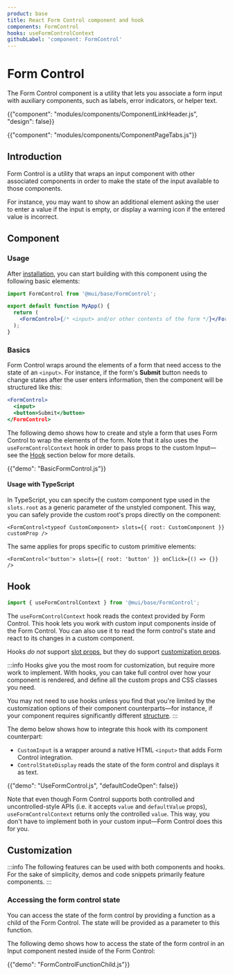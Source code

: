 ```yaml
---
product: base
title: React Form Control component and hook
components: FormControl
hooks: useFormControlContext
githubLabel: 'component: FormControl'
---
```


# Form Control

<p class="description">The Form Control component is a utility that lets you associate a form input with auxiliary components, such as labels, error indicators, or helper text.</p>

{{"component": "modules/components/ComponentLinkHeader.js", "design": false}}

{{"component": "modules/components/ComponentPageTabs.js"}}

## Introduction

Form Control is a utility that wraps an input component with other associated components in order to make the state of the input available to those components.

For instance, you may want to show an additional element asking the user to enter a value if the input is empty, or display a warning icon if the entered value is incorrect.

## Component

### Usage

After [installation](/base/getting-started/quickstart/#installation), you can start building with this component using the following basic elements:

```jsx
import FormControl from '@mui/base/FormControl';

export default function MyApp() {
  return (
    <FormControl>{/* <input> and/or other contents of the form */}</FormControl>
  );
}
```

### Basics

Form Control wraps around the elements of a form that need access to the state of an `<input>`.
For instance, if the form's **Submit** button needs to change states after the user enters information, then the component will be structured like this:

```jsx
<FormControl>
  <input>
  <button>Submit</button>
</FormControl>
```

The following demo shows how to create and style a form that uses Form Control to wrap the elements of the form.
Note that it also uses the `useFormControlContext` hook in order to pass props to the custom Input—see the [Hook](#hook) section below for more details.

{{"demo": "BasicFormControl.js"}}

#### Usage with TypeScript

In TypeScript, you can specify the custom component type used in the `slots.root` as a generic parameter of the unstyled component. This way, you can safely provide the custom root's props directly on the component:

```tsx
<FormControl<typeof CustomComponent> slots={{ root: CustomComponent }} customProp />
```

The same applies for props specific to custom primitive elements:

```tsx
<FormControl<'button'> slots={{ root: 'button' }} onClick={() => {}} />
```

## Hook

```jsx
import { useFormControlContext } from '@mui/base/FormControl';
```

The `useFormControlContext` hook reads the context provided by Form Control.
This hook lets you work with custom input components inside of the Form Control.
You can also use it to read the form control's state and react to its changes in a custom component.

Hooks _do not_ support [slot props](#slot-props), but they do support [customization props](#customization).

:::info
Hooks give you the most room for customization, but require more work to implement.
With hooks, you can take full control over how your component is rendered, and define all the custom props and CSS classes you need.

You may not need to use hooks unless you find that you're limited by the customization options of their component counterparts—for instance, if your component requires significantly different [structure](#anatomy).
:::

The demo below shows how to integrate this hook with its component counterpart:

- `CustomInput` is a wrapper around a native HTML `<input>` that adds Form Control integration.
- `ControlStateDisplay` reads the state of the form control and displays it as text.

{{"demo": "UseFormControl.js", "defaultCodeOpen": false}}

Note that even though Form Control supports both controlled and uncontrolled-style APIs
(i.e. it accepts `value` and `defaultValue` props), `useFormControlContext` returns only the controlled `value`.
This way, you don't have to implement both in your custom input—Form Control does this for you.

## Customization

:::info
The following features can be used with both components and hooks.
For the sake of simplicity, demos and code snippets primarily feature components.
:::

### Accessing the form control state

You can access the state of the form control by providing a function as a child of the Form Control.
The state will be provided as a parameter to this function.

The following demo shows how to access the state of the form control in an Input component nested inside of the Form Control:

{{"demo": "FormControlFunctionChild.js"}}

